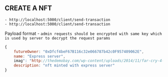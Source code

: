 ## CREATE A NFT
    - http://localhost:5000/client/send-transaction
    - http://localhost:5000/client/send-transaction
Payload format - 
`admin requests should be encrypted with same key which is used by server to decrypt the request params`
```js
{
    futureOwner: "0xDfcf4beF67B116c32e066787b42c0F957409062E",
    name: "Express server",
    imag": "http://thedemobay.com/wp-content/uploads/2014/11/far-cry-4-demo-41.png",
    description: "nft minted with express server"
}
```